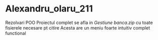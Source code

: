 # Alexandru_olaru_211
Rezolvari POO
Proiectul complet se afla in *Gestiune banca.zip* cu toate fisierele necesare pt citire
Acesta are un meniu foarte intuitiv complet functional
